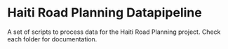 # Haiti Road Planning Datapipeline
A set of scripts to process data for the Haiti Road Planning project.
Check each folder for documentation.
